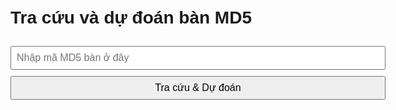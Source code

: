 <!DOCTYPE html>
<html lang="vi">
<head>
<meta charset="UTF-8" />
<title>Tool Tra cứu và dự đoán bàn MD5</title>
<style>
  body { font-family: Arial, sans-serif; padding: 20px; max-width: 600px; margin: auto; }
  input, button { font-size: 16px; padding: 8px; margin-top: 10px; width: 100%; }
  .result { margin-top: 20px; background: #f5f5f5; padding: 15px; border-radius: 6px; }
</style>
</head>
<body>
  <h1>Tra cứu và dự đoán bàn MD5</h1>
  <input type="text" id="md5Input" placeholder="Nhập mã MD5 bàn ở đây" />
  <button onclick="lookupAndPredict()">Tra cứu & Dự đoán</button>
  <div id="result" class="result" style="display:none;"></div>

<script>
  const data = {
    "b06b32fee716ab1cbf83f7c1770c093c": [9, 10, 11, 7, 14, 13, 8],
    "7f2e7aa5c12daa7d88a877c8dbddbd75": [11, 9, 14, 10, 12],
    "abcdef1234567890abcdef1234567890": [10, 13, 9, 11, 15]
  };

  function lookupAndPredict() {
    const md5 = document.getElementById('md5Input').value.trim().toLowerCase();
    const resultDiv = document.getElementById('result');
    if (!md5) {
      alert('Vui lòng nhập mã MD5 bàn.');
      return;
    }
    if (!data.hasOwnProperty(md5)) {
      resultDiv.style.display = 'block';
      resultDiv.innerHTML = '<p>Không tìm thấy dữ liệu cho mã MD5 này.</p>';
      return;
    }
    const history = data[md5];
    const sum = history.reduce((a,b) => a+b, 0);
    const avg = Math.round(sum / history.length);
    const prediction = avg >= 11 ? 'Tài' : 'Xỉu';

    resultDiv.style.display = 'block';
    resultDiv.innerHTML = `<h3>Lịch sử tổng điểm các phiên bàn này:</h3>
                           <p>${history.join(', ')}</p>
                           <h3>Dự đoán phiên tiếp theo:</h3>
                           <p><strong>Tổng điểm:</strong> ${avg}</p>
                           <p><strong>Kết quả:</strong> ${prediction}</p>`;
  }
</script>
</body>
</html>
